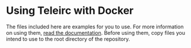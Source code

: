 Using Teleirc with Docker
=========================

The files included here are examples for you to use.
For more information on using them, [read the documentation](https://teleirc.readthedocs.io/en/latest/using-docker/).
Before using them, copy files you intend to use to the root directory of the repository.
